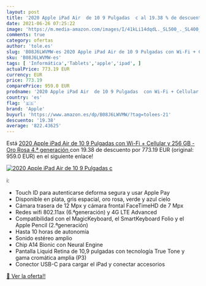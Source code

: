 ```yaml
---
layout: post
title: '2020 Apple iPad Air  de 10 9 Pulgadas  c al 19.38 % de descuento'
date: 2021-06-26 07:25:22
image: 'https://m.media-amazon.com/images/I/41kLi14dqdL._SL500_._SL400_.jpg'
comments: true
category: ofertas
author: 'tole.es'
slug: 'B08J6LWVMW-es 2020 Apple iPad Air de 10 9 Pulgadas con Wi-Fi + Cellular...'
sku: 'B08J6LWVMW-es'
tags: [ 'Informática','Tablets','apple','ipad', ]
actualPrice: 773.19 EUR
currency: EUR
price: 773.19
comparePrice: 959.0 EUR
prodname: '2020 Apple iPad Air  de 10 9 Pulgadas  con Wi-Fi + Cellular y 256 GB  - Oro Rosa  4.ª generación '
country: 'es'
flag: '🇪🇸'
brand: 'Apple'
buyurl: 'https://www.amazon.es/dp/B08J6LWVMW/?tag=tolees-21'
descuento: '19.38'
average: '822.43625'
---
```


Está [2020 Apple iPad Air  de 10 9 Pulgadas  con Wi-Fi + Cellular y 256 GB  - Oro Rosa  4.ª generación ](https://www.amazon.es/dp/B08J6LWVMW/?tag=tolees-21) con 19.38 de descuento por 773.19 EUR (original: 959.0 EUR) en el siguiente enlace!

[![2020 Apple iPad Air  de 10 9 Pulgadas  c](https://m.media-amazon.com/images/I/41kLi14dqdL._SL500_._SL400_.jpg)](https://www.amazon.es/dp/B08J6LWVMW/?tag=tolees-21)

ℹ️:

- Touch ID para autenticarse deforma segura y usar Apple Pay
- Disponible en plata, gris espacial, oro rosa, verde y azul cielo
- Cámara trasera de 12 Mpx y cámara frontal FaceTimeHD de 7 Mpx
- Redes wifi 802.11ax (6.ªgeneración) y 4G LTE Advanced
- Compatibilidad con el MagicKeyboard, el SmartKeyboard Folio y el Apple Pencil (2.ªgeneración)
- Hasta 10 horas de autonomía
- Sonido estéreo amplio
- Chip A14 Bionic con Neural Engine
- Pantalla Liquid Retina de 10,9 pulgadas con tecnología True Tone y gama cromática amplia (P3)
- Conector USB-C para cargar el iPad y conectar accesorios

[🛒 Ver la oferta!!](https://www.amazon.es/dp/B08J6LWVMW/?tag=tolees-21)
